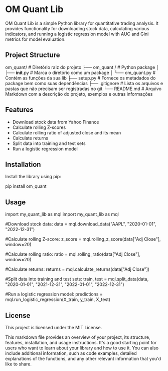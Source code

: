 # OM Quant Lib

OM Quant Lib is a simple Python library for quantitative trading analysis. It provides functionality for downloading stock data, calculating various indicators, and running a logistic regression model with AUC and Gini metrics for model evaluation.

## Project Structure

om_quant/                   # Diretório raiz do projeto
├── om_quant /              # Python package
│   ├── __init__.py         # Marca o diretório como um package
│   └── om_quant.py         # Contém as funções da sua lib
├── setup.py                # Fornece os metadados do package bem como suas dependências
├── .gitignore              # Lista os arquivos e pastas que não precisam ser registradas no git
└── README.md               # Arquivo Markdown com a descrição do projeto, exemplos e outras informações


## Features

- Download stock data from Yahoo Finance
- Calculate rolling Z-scores
- Calculate rolling ratio of adjusted close and its mean
- Calculate returns
- Split data into training and test sets
- Run a logistic regression model

## Installation

Install the library using pip:

pip install om_quant

## Usage

import my_quant_lib as mql
import my_quant_lib as mql

#Download stock data:
data = mql.download_data("AAPL", "2020-01-01", "2022-12-31")

#Calculate rolling Z-score:
z_score = mql.rolling_z_score(data["Adj Close"], window=20)

#Calculate rolling ratio:
ratio = mql.rolling_ratio(data["Adj Close"], window=20)

#Calculate returns:
returns = mql.calculate_returns(data["Adj Close"])

#Split data into training and test sets:
train, test = mql.split_data(data, "2020-01-01", "2021-12-31", "2022-01-01", "2022-12-31")

#Run a logistic regression model:
predictions = mql.run_logistic_regression(X_train, y_train, X_test)

## License

This project is licensed under the MIT License.

This markdown file provides an overview of your project, its structure, features, installation, and usage instructions. It's a good starting point for users who want to learn about your library and how to use it. You can also include additional information, such as code examples, detailed explanations of the functions, and any other relevant information that you'd like to share.
